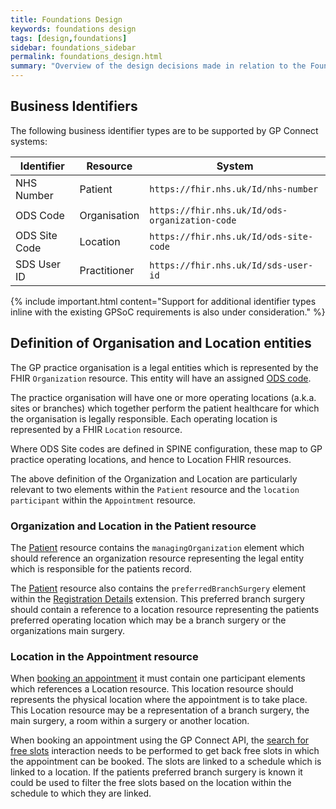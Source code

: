 ```yaml
---
title: Foundations Design
keywords: foundations design
tags: [design,foundations]
sidebar: foundations_sidebar
permalink: foundations_design.html
summary: "Overview of the design decisions made in relation to the Foundations capability."
---
```


## Business Identifiers ##

The following business identifier types are to be supported by GP Connect systems:

| Identifier | Resource | System |
| ---------- | -------- | ------ |
| NHS Number | Patient | `https://fhir.nhs.uk/Id/nhs-number` |
| ODS Code | Organisation | `https://fhir.nhs.uk/Id/ods-organization-code` |
| ODS Site Code | Location | `https://fhir.nhs.uk/Id/ods-site-code` |
| SDS User ID | Practitioner | `https://fhir.nhs.uk/Id/sds-user-id` |

{% include important.html content="Support for additional identifier types inline with the existing GPSoC requirements is also under consideration." %}


## Definition of Organisation and Location entities ##

The GP practice organisation is a legal entities which is represented by the FHIR `Organization` resource. This entity will have an assigned [ODS code](https://digital.nhs.uk/organisation-data-service). 

The practice organisation will have one or more operating locations (a.k.a. sites or branches) which together perform the patient healthcare for which the organisation is legally responsible. Each operating location is represented by a FHIR `Location` resource. 

Where ODS Site codes are defined in SPINE configuration, these map to GP practice operating locations, and hence to Location FHIR resources.

The above definition of the Organization and Location are particularly relevant to two elements within the `Patient` resource and the `location participant` within the `Appointment` resource.

### Organization and Location in the Patient resource ###

The [Patient](https://fhir.nhs.uk/STU3/StructureDefinition/CareConnect-GPC-Patient-1) resource contains the `managingOrganization` element which should reference an organization resource representing the legal entity which is responsible for the patients record.

The [Patient](https://fhir.nhs.uk/STU3/StructureDefinition/CareConnect-GPC-Patient-1) resource also contains the `preferredBranchSurgery` element within the [Registration Details](https://fhir.nhs.uk/STU3/StructureDefinition/Extension-CareConnect-GPC-RegistrationDetails-1) extension. This preferred branch surgery should contain a reference to a location resource representing the patients preferred operating location which may be a branch surgery or the organizations main surgery.

### Location in the Appointment resource ###

When [booking an appointment](appointments_use_case_book_an_appointment.html) it must contain one participant elements which references a Location resource. This location resource should represents the physical location where the appointment is to take place. This Location resource may be a representation of a branch surgery, the main surgery, a room within a surgery or another location.

When booking an appointment using the GP Connect API, the [search for free slots](appointments_use_case_search_for_free_slots.html) interaction needs to be performed to get back free slots in which the appointment can be booked. The slots are linked to a schedule which is linked to a location. If the patients preferred branch surgery is known it could be used to filter the free slots based on the location within the schedule to which they are linked.

